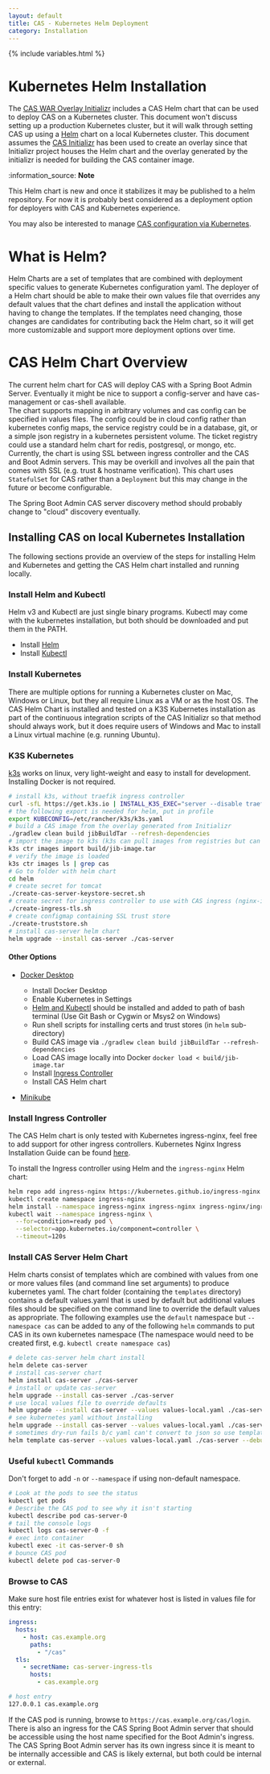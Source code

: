 ```yaml
---
layout: default
title: CAS - Kubernetes Helm Deployment
category: Installation
---
```

{% include variables.html %}

# Kubernetes Helm Installation

The [CAS WAR Overlay Initializr](WAR-Overlay-Initializr.html) includes a CAS Helm chart that can 
be used to deploy CAS on a Kubernetes cluster. This document won't discuss setting up a production
Kubernetes cluster, but it will walk through setting CAS up using a [Helm](https://helm.sh/) chart 
on a local Kubernetes cluster. This document assumes the [CAS Initializr](WAR-Overlay-Initializr.html) 
has been used to create an overlay since that Initializr project houses the Helm chart and 
the overlay generated by the initializr is needed for building the CAS container image. 

<div class="alert alert-info">:information_source: <strong>Note</strong>
<p>This Helm chart is new and once it stabilizes it may be published to a helm repository. 
For now it is probably best considered as a deployment option for deployers with CAS and Kubernetes experience.</p></div>

You may also be interested to manage [CAS configuration via Kubernetes](../configuration/Configuration-Server-Management-SpringCloud-Kubernetes.html).

# What is Helm?

Helm Charts are a set of templates that are combined with deployment specific values
to generate Kubernetes configuration yaml. The deployer of a Helm chart should be able to 
make their own values file that overrides any default values that the chart defines and install
the application without having to change the templates. If the templates need changing, 
those changes are candidates for contributing back the Helm chart, so it will get more customizable 
and support more deployment options over time.

# CAS Helm Chart Overview

The current helm chart for CAS will deploy CAS with a Spring Boot Admin Server.
Eventually it might be nice to support a config-server and have cas-management or cas-shell available.  
The chart supports mapping in arbitrary volumes and cas config can be specified in values files.
The config could be in cloud config rather than kubernetes config maps, the service registry
could be in a database, git, or a simple json registry in a kubernetes persistent volume. 
The ticket registry could use a standard helm chart for redis, postgresql, or mongo, etc.
Currently, the chart is using SSL between ingress controller and the CAS and Boot Admin servers.
This may be overkill and involves all the pain that comes with SSL (e.g. trust & hostname verification).
This chart uses `StatefulSet` for CAS rather than a `Deployment` but this may change in the future or
become configurable. 

The Spring Boot Admin CAS server discovery method should probably change to "cloud" discovery eventually.

## Installing CAS on local Kubernetes Installation

The following sections provide an overview of the steps for installing Helm and Kubernetes and
getting the CAS Helm chart installed and running locally.

### Install Helm and Kubectl

Helm v3 and Kubectl are just single binary programs. Kubectl may come with the kubernetes
installation, but both should be downloaded and put them in the PATH.

- Install [Helm](https://helm.sh/docs/intro/install/)
- Install [Kubectl](https://kubernetes.io/docs/tasks/tools/install-kubectl/)

### Install Kubernetes

There are multiple options for running a Kubernetes cluster on Mac, Windows or Linux, but
they all require Linux as a VM or as the host OS. The CAS Helm Chart is installed and tested
on a K3S Kubernetes installation as part of the continuous integration scripts of the CAS Initializr 
so that method should always work, but it does require users of Windows and Mac to install
a Linux virtual machine (e.g. running Ubuntu).

### K3S Kubernetes

[k3s](https://k3s.io/) works on linux, very light-weight and easy to install for development. Installing Docker is not required. 
  
```bash
# install k3s, without traefik ingress controller
curl -sfL https://get.k3s.io | INSTALL_K3S_EXEC="server --disable traefik" sh
# the following export is needed for helm, put in profile
export KUBECONFIG=/etc/rancher/k3s/k3s.yaml
# build a CAS image from the overlay generated from Initializr
./gradlew clean build jibBuildTar --refresh-dependencies
# import the image to k3s (k3s can pull images from registries but can't see local docker images)
k3s ctr images import build/jib-image.tar
# verify the image is loaded
k3s ctr images ls | grep cas
# Go to folder with helm chart
cd helm 
# create secret for tomcat
./create-cas-server-keystore-secret.sh
# create secret for ingress controller to use with CAS ingress (nginx-ingress will use default if not created)
./create-ingress-tls.sh
# create configmap containing SSL trust store
./create-truststore.sh
# install cas-server helm chart
helm upgrade --install cas-server ./cas-server
``` 

#### Other Options 

- [Docker Desktop](https://www.docker.com/products/docker-desktop)
  - Install Docker Desktop
  - Enable Kubernetes in Settings
  - [Helm and Kubectl](#install-helm-and-kubectl) should be installed and added to path of bash terminal 
    (Use Git Bash or Cygwin or Msys2 on Windows)
  - Run shell scripts for installing certs and trust stores (in `helm` sub-directory)
  - Build CAS image via `./gradlew clean build jibBuildTar --refresh-dependencies`
  - Load CAS image locally into Docker `docker load < build/jib-image.tar`
  - Install [Ingress Controller](#install-ingress-controller)
  - Install CAS Helm chart

- [Minikube](https://minikube.sigs.k8s.io/docs/start/)

### Install Ingress Controller

The CAS Helm chart is only tested with Kubernetes ingress-nginx, feel free to add support for other ingress controllers. Kubernetes Nginx 
Ingress Installation Guide can be found [here](https://kubernetes.github.io/ingress-nginx/deploy/).

To install the Ingress controller using Helm and the `ingress-nginx` Helm chart:

```bash
helm repo add ingress-nginx https://kubernetes.github.io/ingress-nginx
kubectl create namespace ingress-nginx
helm install --namespace ingress-nginx ingress-nginx ingress-nginx/ingress-nginx
kubectl wait --namespace ingress-nginx \
  --for=condition=ready pod \
  --selector=app.kubernetes.io/component=controller \
  --timeout=120s
```

### Install CAS Server Helm Chart

Helm charts consist of templates which are combined with values from one or more values files
(and command line set arguments) to produce kubernetes yaml. The chart folder (containing the `templates` directory)
contains a default values.yaml that is used by default but additional values files should be
specified on the command line to override the default values as appropriate.
The following examples use the `default` namespace but `--namespace cas` can be added to any 
of the following `helm` commands to put CAS in its own kubernetes namespace (The namespace would 
need to be created first, e.g. `kubectl create namespace cas`)

```bash
# delete cas-server helm chart install
helm delete cas-server
# install cas-server chart 
helm install cas-server ./cas-server
# install or update cas-server
helm upgrade --install cas-server ./cas-server
# use local values file to override defaults 
helm upgrade --install cas-server --values values-local.yaml ./cas-server
# see kubernetes yaml without installing  
helm upgrade --install cas-server --values values-local.yaml ./cas-server --dry-run --debug
# sometimes dry-run fails b/c yaml can't convert to json so use template instead to see problem
helm template cas-server --values values-local.yaml ./cas-server --debug
```

### Useful `kubectl` Commands

Don't forget to add `-n` or `--namespace` if using non-default namespace.

```bash
# Look at the pods to see the status
kubectl get pods 
# Describe the CAS pod to see why it isn't starting
kubectl describe pod cas-server-0
# tail the console logs
kubectl logs cas-server-0 -f
# exec into container
kubectl exec -it cas-server-0 sh
# bounce CAS pod
kubectl delete pod cas-server-0
```

### Browse to CAS

Make sure host file entries exist for whatever host is listed in values file for this entry:

```yaml
ingress:
  hosts:
    - host: cas.example.org
      paths: 
        - "/cas"
  tls: 
    - secretName: cas-server-ingress-tls
      hosts:
        - cas.example.org
```

```bash
# host entry
127.0.0.1 cas.example.org 
```

If the CAS pod is running, browse to `https://cas.example.org/cas/login`. 
There is also an ingress for the CAS Spring Boot Admin server that should be accessible
using the host name specified for the Boot Admin's ingress.  
The CAS Spring Boot Admin server has its own ingress since it is meant to be internally accessible 
and CAS is likely external, but both could be internal or external.
